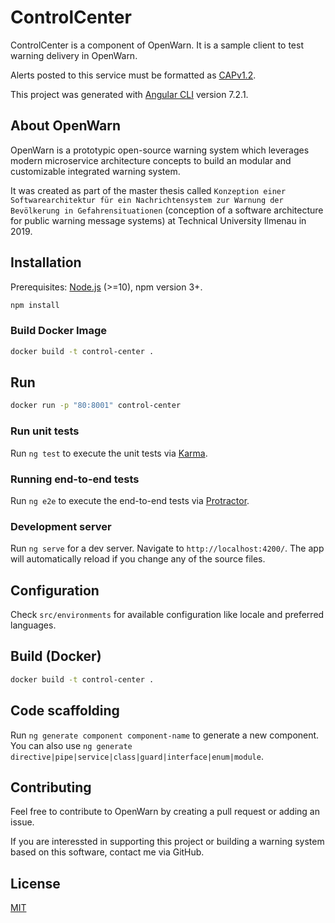 # ControlCenter

ControlCenter is a component of OpenWarn. It is a sample client to test warning delivery in OpenWarn.

Alerts posted to this service must be formatted as [CAPv1.2](http://docs.oasis-open.org/emergency/cap/v1.2/CAP-v1.2-os.html).

This project was generated with [Angular CLI](https://github.com/angular/angular-cli) version 7.2.1.

## About OpenWarn

OpenWarn is a prototypic open-source warning system which leverages modern microservice architecture concepts
to build an modular and customizable integrated warning system.

It was created as part of the master thesis called
`Konzeption einer Softwarearchitektur für ein Nachrichtensystem zur Warnung der Bevölkerung in Gefahrensituationen` (conception of a software architecture for public warning message systems) at Technical University Ilmenau in 2019.

## Installation

Prerequisites: [Node.js](https://nodejs.org/en/) (>=10), npm version 3+.

```bash
npm install
```

### Build Docker Image

```bash
docker build -t control-center .
```

## Run

```bash
docker run -p "80:8001" control-center
```


### Run unit tests

Run `ng test` to execute the unit tests via [Karma](https://karma-runner.github.io).

### Running end-to-end tests

Run `ng e2e` to execute the end-to-end tests via [Protractor](http://www.protractortest.org/).

### Development server

Run `ng serve` for a dev server. Navigate to `http://localhost:4200/`. The app will automatically reload if you change any of the source files.

## Configuration

Check `src/environments` for available configuration like locale and preferred languages.


## Build (Docker)

```bash
docker build -t control-center .
```

## Code scaffolding

Run `ng generate component component-name` to generate a new component. You can also use `ng generate directive|pipe|service|class|guard|interface|enum|module`.

## Contributing

Feel free to contribute to OpenWarn by creating a pull request or adding an issue.

If you are interessted in supporting this project or building a warning system based on this software, contact me via GitHub.

## License

  [MIT](LICENSE)